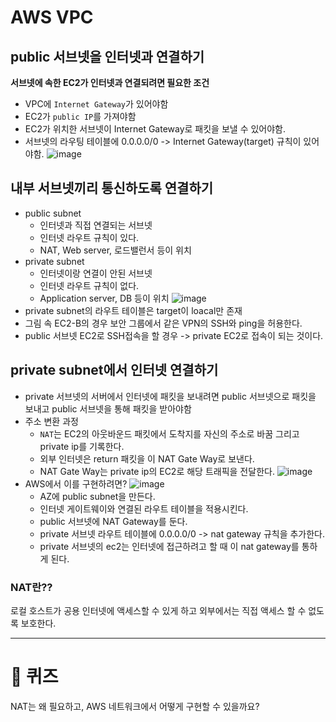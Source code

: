 # AWS VPC
## public 서브넷을 인터넷과 연결하기
**서브넷에 속한 EC2가 인터넷과 연결되려면 필요한 조건**
- VPC에 `Internet Gateway`가 있어야함
- EC2가 `public IP`를 가져야함
- EC2가 위치한 서브넷이 Internet Gateway로 패킷을 보낼 수 있어야함.
- 서브넷의 라우팅 테이블에 0.0.0.0/0 -> Internet Gateway(target) 규칙이 있어야함.
![image](https://github.com/gyungmean/cs_study/assets/70059000/5119b1b5-7b8f-4ff5-a285-cd5920f87f69)


## 내부 서브넷끼리 통신하도록 연결하기
- public subnet
    - 인터넷과 직접 연결되는 서브넷
    - 인터넷 라우트 규칙이 있다.
    - NAT, Web server, 로드밸런서 등이 위치
- private subnet
    - 인터넷이랑 연결이 안된 서브넷
    - 인터넷 라우트 규칙이 없다.
    - Application server, DB 등이 위치
![image](https://github.com/gyungmean/cs_study/assets/70059000/aa7ecdcc-692b-4b63-9e7e-e3daec30b36a)
- private subnet의 라우트 테이블은 target이 loacal만 존재
- 그림 속 EC2-B의 경우 보안 그룹에서 같은 VPN의 SSH와 ping을 허용한다.
- public 서브넷 EC2로 SSH접속을 할 경우 -> private EC2로 접속이 되는 것이다.


## private subnet에서 인터넷 연결하기
- private 서브넷의 서버에서 인터넷에 패킷을 보내려면 public 서브넷으로 패킷을 보내고 public 서브넷을 통해 패킷을 받아야함
- 주소 변환 과정 
    - `NAT`는 EC2의 아웃바운드 패킷에서 도착지를 자신의 주소로 바꿈 그리고 private ip를 기록한다.
    - 외부 인터넷은 return 패킷을 이 NAT Gate Way로 보낸다.
    - NAT Gate Way는 private ip의 EC2로 해당 트래픽을 전달한다.
    ![image](https://github.com/gyungmean/cs_study/assets/70059000/ce8c4637-8095-4449-b9f4-49694432bcf7)
- AWS에서 이를 구현하려면?
    ![image](https://github.com/gyungmean/cs_study/assets/70059000/0dd2ece4-6e79-4d94-a2a1-9142791007b0)
    - AZ에 public subnet을 만든다. 
    - 인터넷 게이트웨이와 연결된 라우트 테이블을 적용시킨다.
    - public 서브넷에 NAT Gateway를 둔다.
    - private 서브넷 라우트 테이블에 0.0.0.0/0 -> nat gateway 규칙을 추가한다.
    - private 서브넷의 ec2는 인터넷에 접근하려고 할 때 이 nat gateway를 통하게 된다.
    
### NAT란??
로컬 호스트가 공용 인터넷에 액세스할 수 있게 하고 외부에서는 직접 액세스 할 수 없도록 보호한다.


---
# :pencil: 퀴즈
NAT는 왜 필요하고, AWS 네트워크에서 어떻게 구현할 수 있을까요?